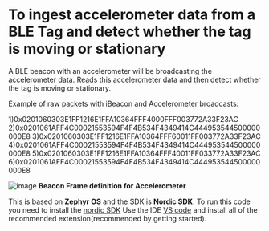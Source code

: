 # To ingest accelerometer data from a BLE Tag and detect whether the tag is moving or stationary

A BLE beacon with an accelerometer will be broadcasting the accelerometer data. Reads this accelerometer data and then detect whether the tag is moving or stationary.

Example of raw packets with iBeacon and Accelerometer broadcasts:

1)0x0201060303E1FF1216E1FFA10364FFF4000FFF003772A33F23AC
2)0x0201061AFF4C00021553594F4F4B534F4349414C444953544500000000E8
3)0x0201060303E1FF1216E1FFA10364FFF60011FF003772A33F23AC
4)0x0201061AFF4C00021553594F4F4B534F4349414C444953544500000000E8
5)0x0201060303E1FF1216E1FFA10364FFF40011FF033772A33F23AC
6)0x0201061AFF4C00021553594F4F4B534F4349414C444953544500000000E8

![image](https://user-images.githubusercontent.com/117103811/235597634-4bd660cb-defb-4a8c-9c1f-dd6620098ce9.png)
**Beacon Frame definition for Accelerometer**

This is based on **Zephyr OS** and the SDK is **Nordic SDK**.
To run this code you need to install the [nordic SDK](https://developer.nordicsemi.com/nRF_Connect_SDK/doc/1.9.1/nrf/getting_started.html)
Use the IDE [VS code](https://code.visualstudio.com/) and install all of the recommended extension(recommended by getting started). 
